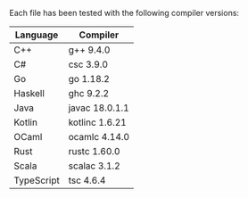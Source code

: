 Each file has been tested with the following compiler versions:

| Language | Compiler |
|---|---|
| C++ | g++ 9.4.0 |
| C# | csc 3.9.0 |
| Go | go 1.18.2 |
| Haskell | ghc 9.2.2 |
| Java | javac 18.0.1.1 |
| Kotlin | kotlinc 1.6.21 |
| OCaml | ocamlc 4.14.0 |
| Rust | rustc 1.60.0 |
| Scala | scalac 3.1.2 |
| TypeScript | tsc 4.6.4 |
